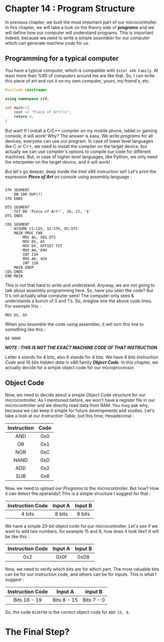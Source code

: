 # Chapter 14 : Program Structure 

In previous chapter, we built the most important part of our microcontroller. In this chapter, we will take a look 
on the theory side of ***programs*** and we will define how our computer will understand programs. This is important indeed, 
because we need to write a simple *assembler* for our computer which can generate *machine code* for us. 

## Programming for a typical computer 
You have a typical computer, which is compatible with `Intel x86 Family`. At least more than %90 of computers around me are like that. 
So, I can write this piece of art and run it on my own computer, yours, my friend's, etc. 

```c++ 
#include <iostream>

using namespace std;

int main(){
    cout << "Piece of Art!\n";
    return 0;
}
``` 

But wait! If I install a C/C++ compiler on my mobile phone, tablet or gaming console, it will work! Why? The answer is easy. 
We write *programs* for all devices, everyone can use our program. In case of lower level languages like C or C++, we need to install 
the compiler on the target device, but actually we can use compiler's options to compile our code for different machines. But, in case 
of higher level languages, like Python, we only need the interpreter on the target device, and it will work! 

But let's go deeper, deep inside the Intel x86 instruction set! Let's print the expression ***Piece of Art*** on console using assembly 
language :

```assembly

STK SEGMENT
	DW 100 DUP(?)
STK ENDS

DTS SEGMENT
	TXT DB 'Piece of Art!', 10, 13, '$'
DTS ENDS

CDS SEGMENT
	ASSUME CS:CDS, SS:STK, DS:DTS
	MAIN PROC FAR
		MOV AX, SEG DTS
		MOV DS, AX
		MOV DX, OFFSET TXT
		MOV AH, 09H
		INT 21H
		MOV AH, 4CH
		INT 21H
	MAIN ENDP
CDS ENDS
END MAIN
```

This is not that hard to write and understand. Anyway, we are not going to talk about assembly programming here. So, have you seen 
the code? But It's not actually what computer sees! The computer only sees & understands a bunch of 0 and 1's. So, imagine one the 
above code lines. For example this : 

```
MOV DS, AX 
``` 

When you *assemble* the code using assembler, it will turn this line to something like this : 

```
B8 0000
```

***NOTE : THIS IS NOT THE EXACT MACHINE CODE OF THAT INSTRUCTION***

Letter `B` stands for 4 bits, also 8 stands for 4 bits. We have 8 bits *Instruction Code* and 16 bits *hidden data* in 
x86 family ***Object Code***. In this chapter, we actually decide for a simple object code for our microprocessor. 

## Object Code 
Now, we need to decide about a simple *Object Code* structure for our microcontroller. As I mentioned before, we won't 
have a register file in our microcontroller and we directly read data from RAM. You may ask why, because we can keep it simple 
for future developments and studies. Let's take a look at our *Instruction Table*, but this time, Hexadecimal : 

| Instruction | Code |
|:-----------:|:----:|
| AND         | 0x0  |
| OR          | 0x1  |
| NOR         | 0xC  |
| NAND        | 0xD  |
| ADD         | 0x2  |
| SUB         | 0x6  |

Now, we need to upload our *Programs* to the microcontroller. But how? How it can detect the operands? This is a simple structure 
I suggest for that : 

| Instruction Code |  Input A   | Input B  |
|:----------------:|:----------:|:--------:|
| 4 bits           | 8 bits     | 8 bits   |

We have a simple 20-bit object code for our microcontroller. Let's see if we want to add two numbers, for example 15 and 8, 
how does it look like? It will be like this : 

| Instruction Code |  Input A   | Input B  |
|:----------------:|:----------:|:--------:|
|    0x2           |   0x0f     | 0x08     |

Now, we need to verify which bits are for which part. The most valuable bits can be for our instruction code, and others can be 
for inputs. This is what I suggest : 

| Instruction Code |  Input A   |  Input B  |
|:----------------:|:----------:|:---------:|
| Bits 16 - 19     | Bits 8 - 15| Bits 7 - 0|

So, the code `0x20f08` is the correct object code for `ADD 15, 8`. 

# The Final Step?
